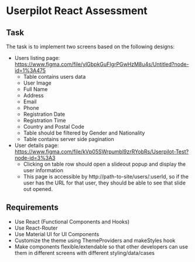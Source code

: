 # Userpilot React Assessment

## Task

The task is to implement two screens based on the following designs:

- Users listing page: https://www.figma.com/file/yIGbpkGuFIgrPGwHzM8u4s/Untitled?node-id=1%3A475
  - Table contains users data
  - User Image
  - Full Name
  - Address
  - Email
  - Phone
  - Registration Date
  - Registration Time
  - Country and Postal Code
  - Table should be filtered by Gender and Nationality
  - Table contains server side pagination
- User details page: https://www.figma.com/file/kVp05SWrpumbl9zrRYobRs/Userpilot-Test?node-id=3%3A3
  - Clicking on table row should open a slideout popup and display the user information
  - This page is accessible by http://path-to-site/users/:userId, so if the user has the URL for that user, they should be able to see that slide out opened.

## Requirements

- Use React (Functional Components and Hooks)
- Use React-Router
- Use Material UI for UI Components
- Customize the theme using ThemeProviders and makeStyles hook
- Make components flexible/extendable so that other developers can use them in different screens with different styling/data/cases
